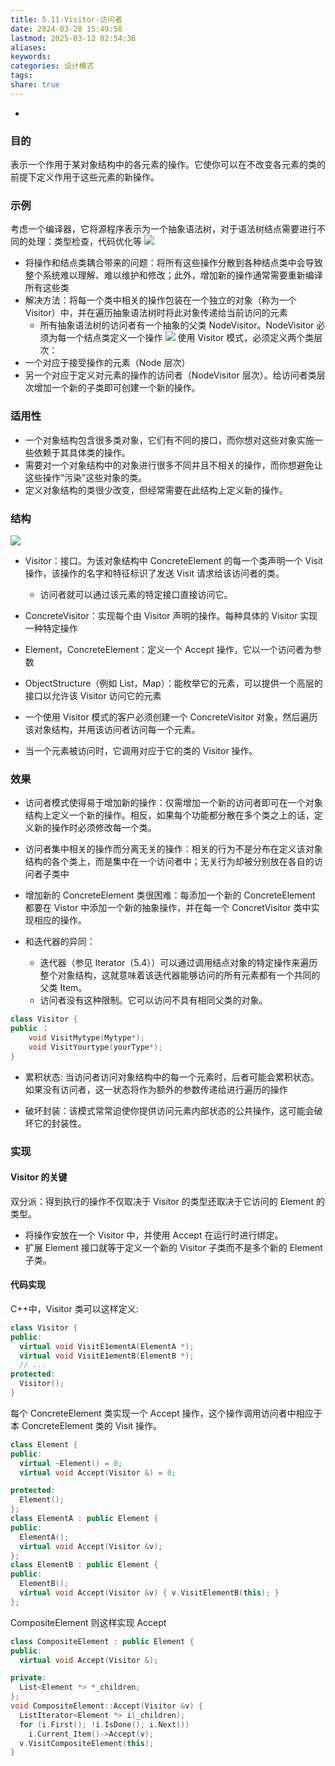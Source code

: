 ```yaml
---
title: 5.11-Visitor-访问者
date: 2024-03-28 15:49:58
lastmod: 2025-03-12 02:54:36
aliases: 
keywords: 
categories: 设计模式
tags: 
share: true
---
```




- 
### 目的
表示一个作用于某对象结构中的各元素的操作。它使你可以在不改变各元素的类的前提下定义作用于这些元素的新操作。


### 示例

考虑一个编译器，它将源程序表示为一个抽象语法树，对于语法树结点需要进行不同的处理：类型检查，代码优化等
![](./assets/5.11-Visitor-%E8%AE%BF%E9%97%AE%E8%80%85/image-2023-10-19_18-21-15-257.png)

- 将操作和结点类耦合带来的问题：将所有这些操作分散到各种结点类中会导致整个系统难以理解、难以维护和修改；此外，增加新的操作通常需要重新编译所有这些类
- 解决方法：将每一个类中相关的操作包装在一个独立的对象（称为一个 Visitor）中，并在遍历抽象语法树时将此对象传递给当前访问的元素
	- 所有抽象语法树的访问者有一个抽象的父类 NodeVisitor。NodeVisitor 必须为每一个结点类定义一个操作
![](./assets/5.11-Visitor-%E8%AE%BF%E9%97%AE%E8%80%85/image-2023-10-19_18-39-03-846.png)
使用 Visitor 模式，必须定义两个类层次：
- 一个对应于接受操作的元素（Node 层次）
- 另一个对应于定义对元素的操作的访问者（NodeVisitor 层次）。给访问者类层次增加一个新的子类即可创建一个新的操作。


### 适用性

- 一个对象结构包含很多类对象，它们有不同的接口，而你想对这些对象实施一些依赖于其具体类的操作。
- 需要对一个对象结构中的对象进行很多不同并且不相关的操作，而你想避免让这些操作“污染”这些对象的类。
- 定义对象结构的类很少改变，但经常需要在此结构上定义新的操作。


### 结构
![](./assets/5.11-Visitor-%E8%AE%BF%E9%97%AE%E8%80%85/image-2023-10-19_18-40-40-846.png)
- Visitor：接口。为该对象结构中 ConcreteElement 的每一个类声明一个 Visit 操作，该操作的名字和特征标识了发送 Visit 请求给该访问者的类。
	- 访问者就可以通过该元素的特定接口直接访问它。
- ConcreteVisitor：实现每个由 Visitor 声明的操作。每种具体的 Visitor 实现一种特定操作
- Element，ConcreteElement：定义一个 Accept 操作，它以一个访问者为参数
- ObjectStructure（例如 List，Map）：能枚举它的元素，可以提供一个高层的接口以允许该 Visitor 访问它的元素


- 一个使用 Visitor 模式的客户必须创建一个 ConcreteVisitor 对象，然后遍历该对象结构，并用该访问者访问每一个元素。
- 当一个元素被访问时，它调用对应于它的类的 Visitor 操作。


### 效果

- 访问者模式使得易于增加新的操作：仅需增加一个新的访问者即可在一个对象结构上定义一个新的操作。相反，如果每个功能都分散在多个类之上的话，定义新的操作时必须修改每一个类。
- 访问者集中相关的操作而分离无关的操作：相关的行为不是分布在定义该对象结构的各个类上，而是集中在一个访问者中；无关行为却被分别放在各自的访问者子类中
- 增加新的 ConcreteElement 类很困难：每添加一个新的 ConcreteElement 都要在 Vistor 中添加一个新的抽象操作，并在每一个 ConcretVisitor 类中实现相应的操作。

- 和迭代器的异同：
	- 迭代器（参见 Iterator（5.4））可以通过调用结点对象的特定操作来遍历整个对象结构，这就意味着该迭代器能够访问的所有元素都有一个共同的父类 Item。
	- 访问者没有这种限制。它可以访问不具有相同父类的对象。
```C++
class Visitor {
public ：
	void VisitMytype(Mytype*);
	void VisitYourtype(yourType*);
}
```

- 累积状态: 当访问者访问对象结构中的每一个元素时，后者可能会累积状态。如果没有访问者，这一状态将作为额外的参数传递给进行遍历的操作

- 破坏封装：该模式常常迫使你提供访问元素内部状态的公共操作，这可能会破坏它的封装性。


### 实现

#### Visitor 的关键

双分派：得到执行的操作不仅取决于 Visitor 的类型还取决于它访问的 Element 的类型。
- 将操作安放在一个 Visitor 中，并使用 Accept 在运行时进行绑定。
- 扩展 Element 接口就等于定义一个新的 Visitor 子类而不是多个新的 Element 子类。

#### 代码实现
C++中，Visitor 类可以这样定义:
```c++
class Visitor {
public:
  virtual void VisitE1ementA(ElementA *);
  virtual void VisitE1ementB(ElementB *);
  // ...
protected:
  Visitor();
}
```
每个 ConcreteElement 类实现一个 Accept 操作，这个操作调用访问者中相应于本 ConcreteElement 类的 Visit 操作。
```c++
class Element {
public:
  virtual ~Element() = 0;
  virtual void Accept(Visitor &) = 0;

protected:
  Element();
};
class ElementA : public Element {
public:
  ElementA();
  virtual void Accept(Visitor &v);
};
class ElementB : public Element {
public:
  ElementB();
  virtual void Accept(Visitor &v) { v.VisitElementB(this); }
};
```
CompositeElement 则这样实现 Accept
```C++
class CompositeElement : public Element {
public:
  virtual void Accept(Visitor &);

private:
  List<Element *> *_children;
};
void CompositeElement::Accept(Visitor &v) {
  ListIterator<Element *> i(_children);
  for (i.First(); !i.IsDone(); i.Next())
    i.Current_Item()->Accept(v);
  v.VisitCompositeElement(this);
}
```